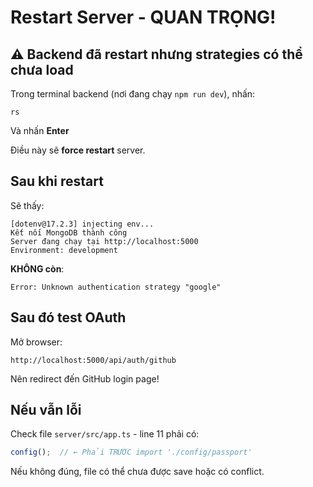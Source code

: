 # Restart Server - QUAN TRỌNG!

## ⚠️ Backend đã restart nhưng strategies có thể chưa load

Trong terminal backend (nơi đang chạy `npm run dev`), nhấn:

```
rs
```

Và nhấn **Enter**

Điều này sẽ **force restart** server.

## Sau khi restart

Sẽ thấy:
```
[dotenv@17.2.3] injecting env...
Kết nối MongoDB thành công
Server đang chạy tại http://localhost:5000
Environment: development
```

**KHÔNG còn**:
```
Error: Unknown authentication strategy "google"
```

## Sau đó test OAuth

Mở browser:
```
http://localhost:5000/api/auth/github
```

Nên redirect đến GitHub login page!

## Nếu vẫn lỗi

Check file `server/src/app.ts` - line 11 phải có:
```typescript
config();  // ← Phải TRƯỚC import './config/passport'
```

Nếu không đúng, file có thể chưa được save hoặc có conflict.

